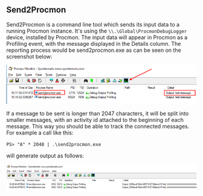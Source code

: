 
## Send2Procmon

Send2Procmon is a command line tool which sends its input data to a running Procmon instance. It's using the `\\.\Global\ProcmonDebugLogger` device, installed by Procmon. The input data will appear in Procmon as a Profiling event, with the message displayed in the Details column. The reporting process would be send2procmon.exe as can be seen on the screenshot below:

![output](screenshot.png)

If a message to be sent is longer than 2047 characters, it will be split into smaller messages, with an activity id attached to the beginning of each message. This way you should be able to track the connected messages. For example a call like this:

```
PS> "A" * 2048 | .\send2procmon.exe
```

will generate output as follows:

![output2](screenshot2.png)

